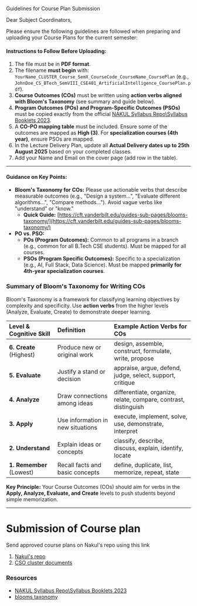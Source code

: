 Guidelines for Course Plan Submission

Dear Subject Coordinators,

Please ensure the following guidelines are followed when preparing and uploading your Course Plans for the current semester:

#### Instructions to Follow Before Uploading:

1.  The file must be in **PDF format**.
2.  The filename **must begin** with: `YourName_CLUSTER_Course_SemX_CourseCode_CourseName_CoursePlan` (e.g., `JohnDoe_CS_BTech_SemVIII_CSE401_ArtificialIntelligence_CoursePlan.pdf`).
3.  **Course Outcomes (COs)** must be written using **action verbs aligned with Bloom's Taxonomy** (see summary and guide below).
4.  **Program Outcomes (POs) and Program-Specific Outcomes (PSOs)** must be copied exactly from the official [NAKUL Syllabus Repo\Syllabus Booklets 2023](https://gusindia01-my.sharepoint.com/:f:/g/personal/prateek_gautam_ddn_upes_ac_in/EmU7a2FLiAxOtmAu33geHZ4BO1WIRVP3VY_URFB-nD0Q7Q?e=9CZume).
5.  A **CO-PO mapping table** must be included. Ensure some of the outcomes are mapped as **High (3)**. For **specialization courses (4th year)**, ensure PSOs are mapped.
6.  In the Lecture Delivery Plan, update all **Actual Delivery dates up to 25th August 2025** based on your completed classes.
7. Add your Name and Email on the cover page (add row in the table).

---

#### Guidance on Key Points:

*   **Bloom's Taxonomy for COs:** Please use actionable verbs that describe measurable outcomes (e.g., "Design a system...", "Evaluate different algorithms...", "Compare methods..."). Avoid vague verbs like "understand" or "know."
    *   **Quick Guide:** [https://cft.vanderbilt.edu/guides-sub-pages/blooms-taxonomy/](https://cft.vanderbilt.edu/guides-sub-pages/blooms-taxonomy/)
*   **PO vs. PSO:**
    *   **POs (Program Outcomes):** Common to all programs in a branch (e.g., common for all B.Tech CSE students). Must be mapped for all courses.
    *   **PSOs (Program Specific Outcomes):** Specific to a specialization (e.g., AI, Full Stack, Data Science). Must be mapped **primarily for 4th-year specialization courses**.



### **Summary of Bloom's Taxonomy for Writing COs**

Bloom's Taxonomy is a framework for classifying learning objectives by complexity and specificity. Use **action verbs** from the higher levels (Analyze, Evaluate, Create) to demonstrate deeper learning.


| Level & Cognitive Skill | Definition | Example Action Verbs for COs |
| :--- | :--- | :--- |
| **6. Create** (Highest) | Produce new or original work | design, assemble, construct, formulate, write, propose |
| **5. Evaluate** | Justify a stand or decision | appraise, argue, defend, judge, select, support, critique |
| **4. Analyze** | Draw connections among ideas | differentiate, organize, relate, compare, contrast, distinguish |
| **3. Apply** | Use information in new situations | execute, implement, solve, use, demonstrate, interpret |
| **2. Understand** | Explain ideas or concepts | classify, describe, discuss, explain, identify, locate |
| **1. Remember** (Lowest) | Recall facts and basic concepts | define, duplicate, list, memorize, repeat, state |

**Key Principle:** Your Course Outcomes (COs) should aim for verbs in the **Apply, Analyze, Evaluate, and Create** levels to push students beyond simple memorization.



---

# Submission of Course plan

Send approved course plans on Nakul's repo using this link

1. [Nakul's repo](https://forms.office.com/Pages/ResponsePage.aspx?id=zgSD_XlQy0uaVDJA7XQF2bzD2aoxWa1BtJEjiTxBT3pUNU0yNFNQNVhWWlpVWkQzNzZJTjlOQ0RBWiQlQCNjPTEu)
2. [CSO cluster documents](https://gusindia01-my.sharepoint.com/:f:/g/personal/vpbharadwaj_ddn_upes_ac_in/EvClwIRoZtVEr1yXoAVVIFoBnnSn2MJLIxImxBnIZpQjcA?e=UjqqKh)

### Resources

- [NAKUL Syllabus Repo\Syllabus Booklets 2023](https://gusindia01-my.sharepoint.com/:f:/g/personal/prateek_gautam_ddn_upes_ac_in/EmU7a2FLiAxOtmAu33geHZ4BO1WIRVP3VY_URFB-nD0Q7Q?e=9CZume)
- [blooms taxonomy](https://cft.vanderbilt.edu/guides-sub-pages/blooms-taxonomy/)